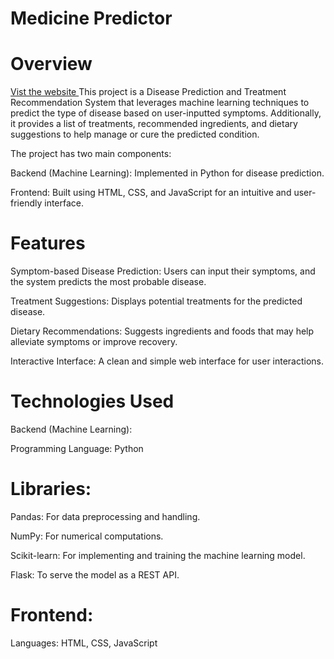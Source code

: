 # Medicine Predictor 
# Overview
 <a href = "https://medicine-advisor.onrender.com/" > Vist the website </a>
This project is a Disease Prediction and Treatment Recommendation System that leverages machine learning techniques to predict the type of disease based on user-inputted symptoms. Additionally, it provides a list of treatments, recommended ingredients, and dietary suggestions to help manage or cure the predicted condition.

The project has two main components:

Backend (Machine Learning): Implemented in Python for disease prediction.

Frontend: Built using HTML, CSS, and JavaScript for an intuitive and user-friendly interface.

# Features

Symptom-based Disease Prediction: Users can input their symptoms, and the system predicts the most probable disease.

Treatment Suggestions: Displays potential treatments for the predicted disease.

Dietary Recommendations: Suggests ingredients and foods that may help alleviate symptoms or improve recovery.

Interactive Interface: A clean and simple web interface for user interactions.

# Technologies Used

Backend (Machine Learning):

Programming Language: Python

# Libraries:

Pandas: For data preprocessing and handling.

NumPy: For numerical computations.

Scikit-learn: For implementing and training the machine learning model.

Flask: To serve the model as a REST API.

# Frontend:

Languages: HTML, CSS, JavaScript

